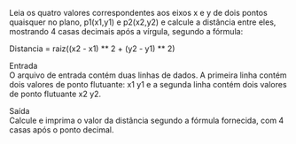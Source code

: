 Leia os quatro valores correspondentes aos eixos x e y de dois pontos quaisquer no plano, p1(x1,y1) e p2(x2,y2) e calcule a distância entre eles, mostrando 4 casas decimais após a vírgula, segundo a fórmula:

Distancia = raiz((x2 - x1) ** 2 + (y2 - y1) ** 2)

Entrada<br>
O arquivo de entrada contém duas linhas de dados. A primeira linha contém dois valores de ponto flutuante: x1 y1 e a segunda linha contém dois valores de ponto flutuante x2 y2.

Saída<br>
Calcule e imprima o valor da distância segundo a fórmula fornecida, com 4 casas após o ponto decimal.